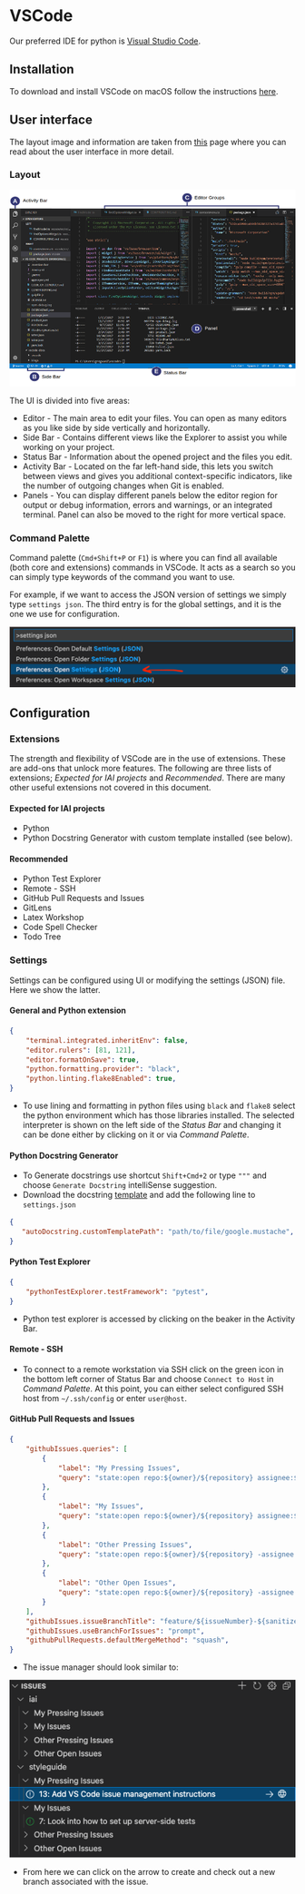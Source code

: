 # VSCode

Our preferred IDE for python is [Visual Studio Code](https://code.visualstudio.com/).

## Installation

To download and install VSCode on macOS follow the instructions [here](https://code.visualstudio.com/docs/setup/mac).

## User interface

The layout image and information are taken from [this](https://code.visualstudio.com/docs/getstarted/userinterface) page where you can read about the user interface in more detail.

### Layout

![Layout](./figures/layout.png)

The UI is divided into five areas:

 - Editor - The main area to edit your files. You can open as many editors as you like side by side vertically and horizontally.
 - Side Bar - Contains different views like the Explorer to assist you while working on your project.
 - Status Bar - Information about the opened project and the files you edit.
 - Activity Bar - Located on the far left-hand side, this lets you switch between views and gives you additional context-specific indicators, like the number of outgoing changes when Git is enabled.
 - Panels - You can display different panels below the editor region for output or debug information, errors and warnings, or an integrated terminal. Panel can also be moved to the right for more vertical space.

### Command Palette

Command palette (`Cmd+Shift+P` or `F1`) is where you can find all available (both core and extensions) commands in VSCode. It acts as a search so you can simply type keywords of the command you want to use.

For example, if we want to access the JSON version of settings we simply type `settings json`. The third entry is for the global settings, and it is the one we use for configuration.

<!-- ![Settings](./figures/settings.png?s=600) -->
<img src="./figures/settings.png" width="600">


## Configuration


### Extensions

The strength and flexibility of VSCode are in the use of extensions. These are add-ons that unlock more features. The following are three lists of extensions; *Expected for IAI projects* and *Recommended*. There are many other useful extensions not covered in this document.

#### Expected for IAI projects
 - Python
 - Python Docstring Generator with custom template installed (see below).

#### Recommended
 - Python Test Explorer
 - Remote - SSH
 - GitHub Pull Requests and Issues
 - GitLens
 - Latex Workshop
 - Code Spell Checker
 - Todo Tree

### Settings

Settings can be configured using UI or modifying the settings (JSON) file. Here we show the latter. 

#### General and Python extension

```JSON
{
    "terminal.integrated.inheritEnv": false,
    "editor.rulers": [81, 121],
    "editor.formatOnSave": true,
    "python.formatting.provider": "black",
    "python.linting.flake8Enabled": true,
}
```

 - To use lining and formatting in python files using `black` and `flake8` select the python environment which has those libraries installed. The selected interpreter is shown on the left side of the *Status Bar* and changing it can be done either by clicking on it or via *Command Palette*.

#### Python Docstring Generator

 - To Generate docstrings use shortcut `Shift+Cmd+2` or type `"""` and choose `Generate Docstring` intelliSense suggestion.
 - Download the docstring [template](./resources/google.mustache) and add the following line to `settings.json`

 ```JSON
{
    "autoDocstring.customTemplatePath": "path/to/file/google.mustache",
}
 ```

#### Python Test Explorer

```JSON
{
    "pythonTestExplorer.testFramework": "pytest",
}
```

 - Python test explorer is accessed by clicking on the beaker in the Activity Bar.

#### Remote - SSH

 - To connect to a remote workstation via SSH click on the green icon in the bottom left corner of Status Bar and choose `Connect to Host` in *Command Palette*. At this point, you can either select configured SSH host from `~/.ssh/config` or enter `user@host`.

#### GitHub Pull Requests and Issues


```JSON
{
    "githubIssues.queries": [
        {
            "label": "My Pressing Issues",
            "query": "state:open repo:${owner}/${repository} assignee:${user} label:P0"
        },
        {
            "label": "My Issues",
            "query": "state:open repo:${owner}/${repository} assignee:${user} -label:P0"
        },
        {
            "label": "Other Pressing Issues",
            "query": "state:open repo:${owner}/${repository} -assignee:${user} label:P0"
        },
        {
            "label": "Other Open Issues",
            "query": "state:open repo:${owner}/${repository} -assignee:${user} -label:P0"
        }
    ],
    "githubIssues.issueBranchTitle": "feature/${issueNumber}-${sanitizedIssueTitle}",
    "githubIssues.useBranchForIssues": "prompt",
    "githubPullRequests.defaultMergeMethod": "squash",
}
```

 - The issue manager should look similar to:

 ![IssueMAnager](./figures/issue_manager.png)

 - From here we can click on the arrow to create and check out a new branch associated with the issue.